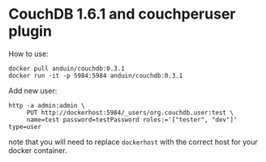 # CouchDB 1.6.1 and couchperuser plugin

How to use:
```
docker pull anduin/couchdb:0.3.1
docker run -it -p 5984:5984 anduin/couchdb:0.3.1
```

Add new user: 
```
http -a admin:admin \
     PUT http://dockerhost:5984/_users/org.couchdb.user:test \
     name=test password=testPassword roles:='["tester", "dev"]' type=user
```
note that you will need to replace `dockerhost` with the correct host for your docker container.
